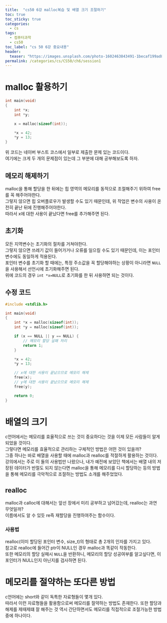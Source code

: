 ```yaml
---
title:  "cs50 6강 malloc복습 및 배열 크기 조절하기"
toc: true
toc_sticky: true
categories:
  - cs
tags:
  - 컴퓨터과학
  - cs50
toc_label: "cs 50 6강 중요내용"
header:
  teaser: "https://images.unsplash.com/photo-1602463843491-1becaf199ad8?q=80&w=2660&auto=format&fit=crop&ixlib=rb-4.0.3&ixid=M3wxMjA3fDB8MHxwaG90by1wYWdlfHx8fGVufDB8fHx8fA%3D%3D"
permalink: /categories/cs/CS50/ch6/session1
---
```

# malloc 활용하기

```c
int main(void)
{
    int *x;
    int *y;

    x = malloc(sizeof(int));

    *x = 42;
    *y = 13;
}
```
위 코드는 네이버 부스트 코스에서 일부로 제출한 문제 있는 코드이다.<br>
여기에는 크게 두 개의 문제점이 있는데 그 부분에 대해 공부해보도록 하자.
## 메모리 해제하기
malloc을 통해 할당을 한 뒤에는 힙 영역의 메모리를 동적으로 조절해주기 위하여 free를 꼭 해주어야한다.<br>
그렇지 않으면 힙 오버플로우가 발생할 수도 있기 때문인데, 위 작업은 변수의 사용이 온전히 끝난 뒤에 진행해주어야한다.<br>
따라서 x에 대한 사용이 끝났다면 free를 추가해주면 된다.
## 초기화
모든 지역변수는 초기화의 절차를 거쳐야한다.<br>
그렇지 않으면 쓰레기 값이 들어가거나 오류를 일으킬 수도 있기 때문인데, 이는 포인터 변수에도 동일하게 적용된다.<br>
포인터 변수를 초기화 할 때에는, 특정 주소값을 꼭 할당해야하는 상황이 아니라면 `NULL`을 사용해서  선언시에 초기화해주면 된다.<br>
위에 코드의 경우 `int *x=NULL`로 초기화를 한 뒤 사용하면 되는 것이다.
## 수정 코드

```c
#include <stdlib.h>

int main(void)
{
    int *x = malloc(sizeof(int));
    int *y = malloc(sizeof(int));

    if (x == NULL || y == NULL) {
        // 메모리 할당 실패 처리
        return 1;
    }

    *x = 42;
    *y = 13;

    // x에 대한 사용이 끝났으므로 메모리 해제
    free(x);
    // y에 대한 사용이 끝났으므로 메모리 해제
    free(y);

    return 0;
}
```
# 배열의 크기
c언어에서는 메모리를 효율적으로 쓰는 것이 중요하다는 것을 이제 모든 사람들이 알게 되었을 것이다.<br>
그렇다면 메모리를 효율적으로 관리하는 구체적인 방법은 어떤 것이 있을까?<br>
그중 하나는 바로 배열을 사용할 때에 malloc과 realloc를 적절하게 활용하는 것이다.<br>
강의에서는 주로 이 둘의 사용법만 나왔으나, 내가 예전에 보았던 책에서는 배열 내의 저장된 데이터가 반절도 되지 않는다면 malloc을 통해 메모리를 다시 할당하는 등의 방법을 통해 메모리를 극악적으로 조절하는 방법도 소개를 해주었었다.
## realloc
malloc과 calloc에 대해서는 앞선 장에서 미리 공부하고 넘어갔는데, realloc는 과연 무엇일까?<br>
이름에서도 알 수 있듯 re즉 재할당을 진행하여주는 함수이다.<br>
### 사용법
realloc(이미 할당된 포인터 변수, size_t)의 형태로 총 2개의 인자를 가지고 있다.<br>
참고로 realloc에 들어간 ptr이 NULL인 경우 malloc과 똑같이 작동한다.<br>또한 메모리의 할당 실패시 `NULL`을 반환하니, 메모리의 할당 성공여부를 알고싶다면, 이 포인터가 NULL인지 아닌지를 검사하면 된다.
# 메모리를 절약하는 또다른 방법
c언어에는 short와 같이 독특한 자료형들이 몇개 있다.<br>
따라서 이런 자료형들을 활용함으로써 메모리를 절약하는 방법도 존재한다.
또한 할당과 해제를 제때제떄 잘 해주는 것 역시 간단하면서도 메모리를 직접적으로 조절가능한 방법 중에 하나이다.